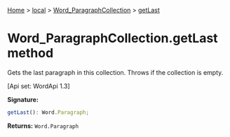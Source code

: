[Home](./index) &gt; [local](local.md) &gt; [Word\_ParagraphCollection](local.word_paragraphcollection.md) &gt; [getLast](local.word_paragraphcollection.getlast.md)

# Word\_ParagraphCollection.getLast method

Gets the last paragraph in this collection. Throws if the collection is empty. 

 \[Api set: WordApi 1.3\]

**Signature:**
```javascript
getLast(): Word.Paragraph;
```
**Returns:** `Word.Paragraph`

